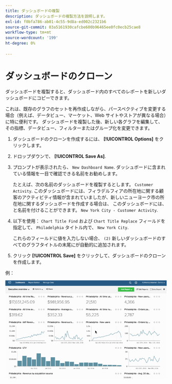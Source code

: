 ```yaml
---
title: ダッシュボードの複製
description: ダッシュボードの複製方法を説明します。
exl-id: f0bfa786-ab01-4c55-9d8a-ed002c2321b6
source-git-commit: 03a5161930cafcbe600b96465ee0fc0ecb25cae8
workflow-type: tm+mt
source-wordcount: '199'
ht-degree: 0%

---
```


# ダッシュボードのクローン

ダッシュボードを複製すると、ダッシュボード内のすべてのレポートを新しいダッシュボードにコピーできます。

これは、既存のグラフのセットを再作成しながら、パースペクティブを変更する場合（例えば、データビュー、マーケット、Web サイトやストアが異なる場合）に特に便利です。 ダッシュボードを複製した後、新しい各グラフを編集して、その指標、データビュー、フィルターまたはグループ化を変更できます。

1. ダッシュボードのクローンを作成するには、 **[!UICONTROL Options]** をクリックします。

1. ドロップダウンで、 **[!UICONTROL Save As]**.

1. プロンプトが表示されたら、 `New Dashboard Name`. ダッシュボードに含まれている情報を一目で確認できる名前をお勧めします。

   たとえば、次の名前のダッシュボードを複製するとします。 `Customer Activity`. このダッシュボードには、フィラデルフィアの所在地に関する顧客のアクティビティ情報が含まれていましたが、新しいニューヨーク市の所在地に関するダッシュボードを作成する場合は、 このダッシュボードには、と名前を付けることができます。 `New York City - Customer Activity`.

1. 以下を使用： `Chart Title Find` および `Chart Title Replace` フィールドを指定して、 `Philadelphia` タイトル内で、 `New York City`.

   これらのフィールドに値を入力しない場合、 `(2)` 新しいダッシュボードのすべてのグラフタイトルの末尾にが自動的に追加されます。

1. クリック **[!UICONTROL Save]** をクリックして、ダッシュボードのクローンを作成します。

例：

![ダッシュボードの複製](../../assets/datgif.gif)
